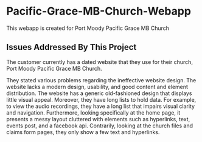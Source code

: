 # Pacific-Grace-MB-Church-Webapp
This webapp is created for Port Moody Pacific Grace MB Church

## Issues Addressed By This Project
The customer currently has a dated website that they use for their church, Port Moody Pacific Grace MB Church.

They stated various problems regarding the ineffective website design. The website lacks a modern design, usability, and good content and element distribution. The website has a generic old-fashioned design that displays little visual appeal. Moreover, they have long lists to hold data. For example, to view the audio recordings, they have a long list that impairs visual clarity and navigation. Furthermore, looking specifically at the home page, it presents a messy layout cluttered with elements such as hyperlinks, text, events post, and a facebook api. Contrarily, looking at the church files and claims form pages, they only show a few text and hyperlinks. 
